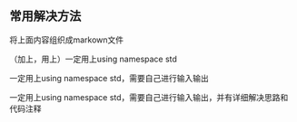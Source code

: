 ## 常用解决方法

将上面内容组织成markown文件



（加上，用上）一定用上using namespace std

一定用上using namespace std，需要自己进行输入输出

一定用上using namespace std，需要自己进行输入输出，并有详细解决思路和代码注释

